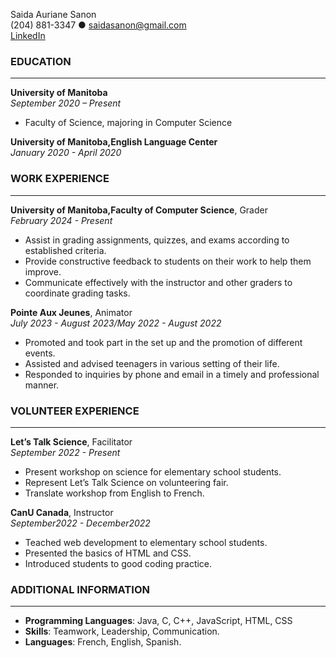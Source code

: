 Saida Auriane Sanon  
(204) 881-3347 ● saidasanon@gmail.com  
[LinkedIn](https://www.linkedin.com/in/saidasanon/)


### EDUCATION

---

**University of Manitoba**   
_September 2020 – Present_

- Faculty of Science, majoring in Computer Science

**University of Manitoba,English Language Center**  
_January 2020 - April 2020_

### WORK EXPERIENCE

---

**University of Manitoba,Faculty of Computer Science**, Grader  
_February 2024 - Present_
- Assist in grading assignments, quizzes, and exams according to established criteria.
- Provide constructive feedback to students on their work to help them improve.
- Communicate effectively with the instructor and other graders to coordinate grading tasks.

**Pointe Aux Jeunes**, Animator  
_July 2023 - August 2023/May 2022 - August 2022_

- Promoted and took part in the set up and the promotion of different events.
- Assisted and advised teenagers in various setting of their life.
- Responded to inquiries by phone and email in a timely and professional manner.

### VOLUNTEER EXPERIENCE  
---

**Let’s Talk Science**, Facilitator  
_September 2022 - Present_

- Present workshop on science for elementary school students.
- Represent Let’s Talk Science on volunteering fair.
- Translate workshop from English to French.

**CanU Canada**, Instructor  
_September2022 - December2022_

- Teached web development to elementary school students.
- Presented the basics of HTML and CSS.
- Introduced students to good coding practice.

### ADDITIONAL INFORMATION

---

- **Programming Languages**: Java, C, C++, JavaScript, HTML, CSS
- **Skills**: Teamwork, Leadership, Communication.
- **Languages**: French, English, Spanish.
